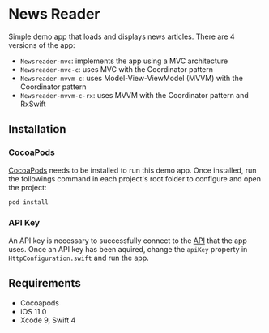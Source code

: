 # News Reader

Simple demo app that loads and displays news articles. There are 4 versions of the app:

* `Newsreader-mvc`: implements the app using a MVC architecture
* `Newsreader-mvc-c`: uses MVC with the Coordinator pattern
* `Newsreader-mvvm-c`: uses Model-View-ViewModel (MVVM) with the Coordinator pattern
* `Newsreader-mvvm-c-rx`: uses MVVM with the Coordinator pattern and RxSwift

## Installation

### CocoaPods

[CocoaPods](http://cocoapods.org) needs to be installed to run this demo app. Once installed, run the followings command in each project's root folder to configure and open the project:

```ruby
pod install
```

### API Key 

An API key is necessary to successfully connect to the [API](https://developer.nytimes.com/signup) that the app uses. Once an API key has been aquired, change the `apiKey` property in `HttpConfiguration.swift` and run the app.

## Requirements
- Cocoapods
- iOS 11.0
- Xcode 9, Swift 4
